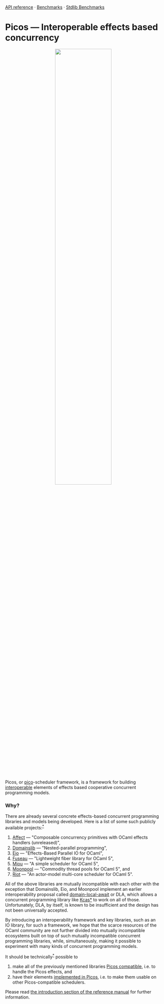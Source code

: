[API reference](https://ocaml-multicore.github.io/picos/doc/picos/index.html)
&middot; [Benchmarks](https://bench.ci.dev/ocaml-multicore/picos/branch/main)
&middot;
[Stdlib Benchmarks](https://bench.ci.dev/ocaml-multicore/multicore-bench/branch/main)

# **Picos** &mdash; Interoperable effects based concurrency

<p align="center"><a href="https://ocaml-multicore.github.io/picos/doc/picos/Picos/index.html"><img width="60%" src="doc/picos.svg"></a></p>

Picos, or [pico](https://en.wikipedia.org/wiki/Metric_prefix)-scheduler
framework, is a framework for building
[interoperable](https://en.wikipedia.org/wiki/Interoperability) elements of
effects based cooperative concurrent programming models.

### Why?

There are already several concrete effects-based concurrent programming
libraries and models being developed. Here is a list of some such publicly
available projects:<sup>[\*](https://xkcd.com/927/)</sup>

1. [Affect](https://github.com/dbuenzli/affect) — "Composable concurrency
   primitives with OCaml effects handlers (unreleased)",
2. [Domainslib](https://github.com/ocaml-multicore/domainslib) —
   "Nested-parallel programming",
3. [Eio](https://github.com/ocaml-multicore/eio) — "Effects-Based Parallel IO
   for OCaml",
4. [Fuseau](https://github.com/c-cube/fuseau) — "Lightweight fiber library for
   OCaml 5",
5. [Miou](https://github.com/robur-coop/miou) — "A simple scheduler for OCaml
   5",
6. [Moonpool](https://github.com/c-cube/moonpool) — "Commodity thread pools for
   OCaml 5", and
7. [Riot](https://github.com/leostera/riot) — "An actor-model multi-core
   scheduler for OCaml 5".

All of the above libraries are mutually incompatible with each other with the
exception that Domainslib, Eio, and Moonpool implement an earlier
interoperability proposal called
[domain-local-await](https://github.com/ocaml-multicore/domain-local-await/) or
DLA, which allows a concurrent programming library like
[Kcas](https://github.com/ocaml-multicore/kcas/)[\*](https://github.com/ocaml-multicore/kcas/pull/136)
to work on all of those. Unfortunately, DLA, by itself, is known to be
insufficient and the design has not been universally accepted.

By introducing an interoperability framework and key libraries, such as an IO
library, for such a framework, we hope that the scarce resources of the OCaml
community are not further divided into mutually incompatible ecosystems built on
top of such mutually incompatible concurrent programming libraries, while,
simultaneously, making it possible to experiment with many kinds of concurrent
programming models.

It should be
technically<sup>[\*](https://www.youtube.com/watch?v=hou0lU8WMgo)</sup> possible
to

1. make all of the previously mentioned libraries
   [Picos compatible](https://ocaml-multicore.github.io/picos/doc/picos/Picos/index.html#picos-compatible),
   i.e. to handle the Picos effects, and
2. have their elements
   [implemented in Picos](https://ocaml-multicore.github.io/picos/doc/picos/Picos/index.html#implemented-in-picos),
   i.e. to make them usable on other Picos-compatible schedulers.

Please read
[the introduction section of the reference manual](https://ocaml-multicore.github.io/picos/doc/picos/Picos/index.html)
for further information.
